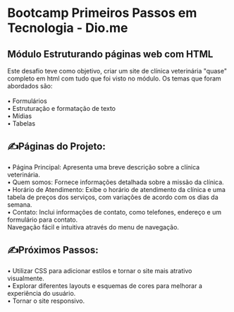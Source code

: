 #  Bootcamp Primeiros Passos em Tecnologia - Dio.me
Módulo Estruturando páginas web com HTML
---------------------------------------------------------

Este desafio teve como objetivo, criar um site de clínica veterinária "quase" completo em html com tudo que foi visto no módulo. Os temas que foram abordados são:<br><br>
• Formulários <br>
• Estruturação e formatação de texto <br>
• Mídias <br>
• Tabelas <br>

## ✍️Páginas do Projeto:<br>
• Página Principal: Apresenta uma breve descrição sobre a clínica veterinária.<br>
• Quem somos: Fornece informações detalhada sobre a missão da clínica.<br>
• Horário de Atendimento: Exibe o horário de atendimento da clínica e uma tabela de preços dos serviços, com variações de acordo com os dias da semana.<br>
• Contato: Inclui informações de contato, como telefones, endereço e um formulário para contato.<br>
 Navegação fácil e intuitiva através do menu de navegação.<br>


## ✍️Próximos Passos:<br>
• Utilizar CSS para adicionar estilos e tornar o site mais atrativo visualmente.<br>
• Explorar diferentes layouts e esquemas de cores para melhorar a experiência do usuário.<br>
• Tornar o site responsivo.<br>
